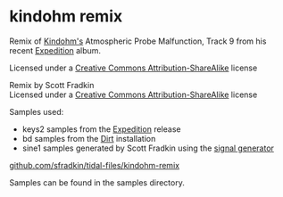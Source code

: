 # kindohm remix
Remix of [Kindohm's](http://kindohm.com) Atmospheric Probe Malfunction, Track 9 from his recent [Expedition](https://kindohm.bandcamp.com/album/expedition) album.

Licensed under a [Creative Commons Attribution-ShareAlike](http://creativecommons.org/licenses/by-sa/4.0/) license

Remix by Scott Fradkin  
Licensed under a [Creative Commons Attribution-ShareAlike](http://creativecommons.org/licenses/by-sa/4.0/) license

Samples used:
- keys2 samples from the [Expedition](https://kindohm.bandcamp.com/album/expedition) release
- bd samples from the [Dirt](https://github.com/tidalcycles/Dirt) installation
- sine1 samples generated by Scott Fradkin using the [signal generator](http://www.audiocheck.net/audiofrequencysignalgenerator_sinetone.php)

[github.com/sfradkin/tidal-files/kindohm-remix](github.com/sfradkin/tidal-files/kindohm-remix)

Samples can be found in the samples directory.
